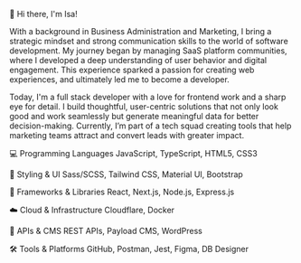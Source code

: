 👋 Hi there, I'm Isa!

With a background in Business Administration and Marketing, I bring a strategic mindset and strong communication skills to the world of software development. My journey began by managing SaaS platform communities, where I developed a deep understanding of user behavior and digital engagement. This experience sparked a passion for creating web experiences, and ultimately led me to become a developer.

Today, I'm a full stack developer with a love for frontend work and a sharp eye for detail. I build thoughtful, user-centric solutions that not only look good and work seamlessly but generate meaningful data for better decision-making. Currently, I’m part of a tech squad creating tools that help marketing teams attract and convert leads with greater impact.

💻 Programming Languages
JavaScript, TypeScript, HTML5, CSS3

🎨 Styling & UI
Sass/SCSS, Tailwind CSS, Material UI, Bootstrap

🧰 Frameworks & Libraries
React, Next.js, Node.js, Express.js

☁️ Cloud & Infrastructure
Cloudflare, Docker

🔌 APIs & CMS
REST APIs, Payload CMS, WordPress

🛠️ Tools & Platforms
GitHub, Postman, Jest, Figma, DB Designer
